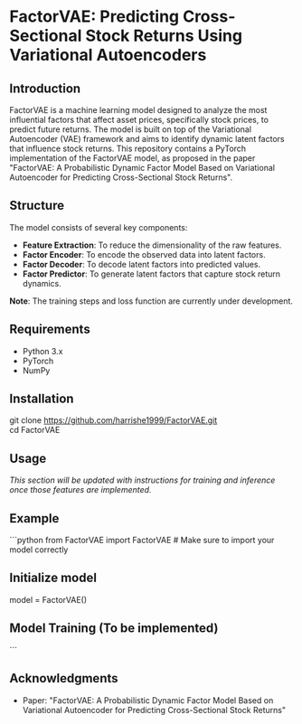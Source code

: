 # FactorVAE: Predicting Cross-Sectional Stock Returns Using Variational Autoencoders

## Introduction
FactorVAE is a machine learning model designed to analyze the most influential factors that affect asset prices, specifically stock prices, to predict future returns. The model is built on top of the Variational Autoencoder (VAE) framework and aims to identify dynamic latent factors that influence stock returns. This repository contains a PyTorch implementation of the FactorVAE model, as proposed in the paper "FactorVAE: A Probabilistic Dynamic Factor Model Based on Variational Autoencoder for Predicting Cross-Sectional Stock Returns".

## Structure
The model consists of several key components:
- **Feature Extraction**: To reduce the dimensionality of the raw features.
- **Factor Encoder**: To encode the observed data into latent factors.
- **Factor Decoder**: To decode latent factors into predicted values.
- **Factor Predictor**: To generate latent factors that capture stock return dynamics.

**Note**: The training steps and loss function are currently under development.

## Requirements
- Python 3.x
- PyTorch
- NumPy

## Installation
git clone https://github.com/harrishe1999/FactorVAE.git \
cd FactorVAE


## Usage
*This section will be updated with instructions for training and inference once those features are implemented.*

## Example
\```python
from FactorVAE import FactorVAE  # Make sure to import your model correctly

## Initialize model
model = FactorVAE()

## Model Training (To be implemented)
\```


## Acknowledgments
- Paper: "FactorVAE: A Probabilistic Dynamic Factor Model Based on Variational Autoencoder for Predicting Cross-Sectional Stock Returns"
